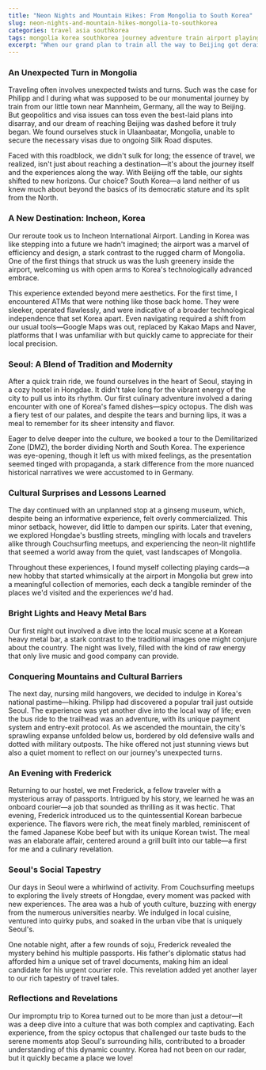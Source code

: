 ```yaml
---
title: "Neon Nights and Mountain Hikes: From Mongolia to South Korea"
slug: neon-nights-and-mountain-hikes-mongolia-to-southkorea
categories: travel asia southkorea
tags: mongolia korea southkorea journey adventure train airport playing-cards cultural-shock
excerpt: "When our grand plan to train all the way to Beijing got derailed, Philipp and I found ourselves pivoting unexpectedly towards Korea. What seemed like a setback turned into a voyage of discoveries, from high-tech airports to the fiery tastes of Korean cuisine."
---
```


### An Unexpected Turn in Mongolia

Traveling often involves unexpected twists and turns. Such was the case for Philipp and I during what was supposed to be our monumental journey by train from our little town near Mannheim, Germany, all the way to Beijing. But geopolitics and visa issues can toss even the best-laid plans into disarray, and our dream of reaching Beijing was dashed before it truly began. We found ourselves stuck in Ulaanbaatar, Mongolia, unable to secure the necessary visas due to ongoing Silk Road disputes.

Faced with this roadblock, we didn't sulk for long; the essence of travel, we realized, isn't just about reaching a destination—it's about the journey itself and the experiences along the way. With Beijing off the table, our sights shifted to new horizons. Our choice? South Korea—a land neither of us knew much about beyond the basics of its democratic stature and its split from the North.

### A New Destination: Incheon, Korea

Our reroute took us to Incheon International Airport. Landing in Korea was like stepping into a future we hadn't imagined; the airport was a marvel of efficiency and design, a stark contrast to the rugged charm of Mongolia. One of the first things that struck us was the lush greenery inside the airport, welcoming us with open arms to Korea's technologically advanced embrace.

This experience extended beyond mere aesthetics. For the first time, I encountered ATMs that were nothing like those back home. They were sleeker, operated flawlessly, and were indicative of a broader technological independence that set Korea apart. Even navigating required a shift from our usual tools—Google Maps was out, replaced by Kakao Maps and Naver, platforms that I was unfamiliar with but quickly came to appreciate for their local precision.

### Seoul: A Blend of Tradition and Modernity

After a quick train ride, we found ourselves in the heart of Seoul, staying in a cozy hostel in Hongdae. It didn't take long for the vibrant energy of the city to pull us into its rhythm. Our first culinary adventure involved a daring encounter with one of Korea's famed dishes—spicy octopus. The dish was a fiery test of our palates, and despite the tears and burning lips, it was a meal to remember for its sheer intensity and flavor.

Eager to delve deeper into the culture, we booked a tour to the Demilitarized Zone (DMZ), the border dividing North and South Korea. The experience was eye-opening, though it left us with mixed feelings, as the presentation seemed tinged with propaganda, a stark difference from the more nuanced historical narratives we were accustomed to in Germany.

### Cultural Surprises and Lessons Learned

The day continued with an unplanned stop at a ginseng museum, which, despite being an informative experience, felt overly commercialized. This minor setback, however, did little to dampen our spirits. Later that evening, we explored Hongdae's bustling streets, mingling with locals and travelers alike through Couchsurfing meetups, and experiencing the neon-lit nightlife that seemed a world away from the quiet, vast landscapes of Mongolia.

Throughout these experiences, I found myself collecting playing cards—a new hobby that started whimsically at the airport in Mongolia but grew into a meaningful collection of memories, each deck a tangible reminder of the places we'd visited and the experiences we'd had.

### Bright Lights and Heavy Metal Bars

Our first night out involved a dive into the local music scene at a Korean heavy metal bar, a stark contrast to the traditional images one might conjure about the country. The night was lively, filled with the kind of raw energy that only live music and good company can provide.

### Conquering Mountains and Cultural Barriers

The next day, nursing mild hangovers, we decided to indulge in Korea's national pastime—hiking. Philipp had discovered a popular trail just outside Seoul. The experience was yet another dive into the local way of life; even the bus ride to the trailhead was an adventure, with its unique payment system and entry-exit protocol. As we ascended the mountain, the city's sprawling expanse unfolded below us, bordered by old defensive walls and dotted with military outposts. The hike offered not just stunning views but also a quiet moment to reflect on our journey's unexpected turns.

### An Evening with Frederick

Returning to our hostel, we met Frederick, a fellow traveler with a mysterious array of passports. Intrigued by his story, we learned he was an onboard courier—a job that sounded as thrilling as it was hectic. That evening, Frederick introduced us to the quintessential Korean barbecue experience. The flavors were rich, the meat finely marbled, reminiscent of the famed Japanese Kobe beef but with its unique Korean twist. The meal was an elaborate affair, centered around a grill built into our table—a first for me and a culinary revelation.

### Seoul's Social Tapestry

Our days in Seoul were a whirlwind of activity. From Couchsurfing meetups to exploring the lively streets of Hongdae, every moment was packed with new experiences. The area was a hub of youth culture, buzzing with energy from the numerous universities nearby. We indulged in local cuisine, ventured into quirky pubs, and soaked in the urban vibe that is uniquely Seoul's.

One notable night, after a few rounds of soju, Frederick revealed the mystery behind his multiple passports. His father's diplomatic status had afforded him a unique set of travel documents, making him an ideal candidate for his urgent courier role. This revelation added yet another layer to our rich tapestry of travel tales.

### Reflections and Revelations

Our impromptu trip to Korea turned out to be more than just a detour—it was a deep dive into a culture that was both complex and captivating. Each experience, from the spicy octopus that challenged our taste buds to the serene moments atop Seoul's surrounding hills, contributed to a broader understanding of this dynamic country. Korea had not been on our radar, but it quickly became a place we love!
